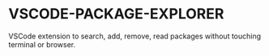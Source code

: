 # VSCODE-PACKAGE-EXPLORER
VSCode extension to search, add, remove, read packages without touching terminal or browser.